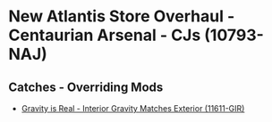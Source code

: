 # New Atlantis Store Overhaul - Centaurian Arsenal - CJs (10793-NAJ)

## Catches - Overriding Mods

- [Gravity is Real - Interior Gravity Matches Exterior (11611-GIR)](./11611-GIR/readme.md)
